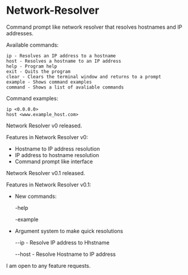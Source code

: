 # Network-Resolver
Command prompt like network resolver that resolves hostnames and IP addresses.

Available commands:
  
    ip - Resolves an IP address to a hostname
    host - Resolves a hostname to an IP address
    help - Program help
    exit - Quits the program
    clear - Clears the terminal window and returns to a prompt
    example - Shows command examples
    command - Shows a list of avaliable commands
    
Command examples:

    ip <0.0.0.0>
    host <www.example_host.com>

Network Resolver v0 released.

Features in Network Resolver v0:
    
   - Hostname to IP address resolution
   - IP address to hostname resolution
   - Command prompt like interface

Network Resolver v0.1 released.

Features in Network Resolver v0.1:

  - New commands:
  
      -help
      
      -example
      
  - Argument system to make quick resolutions
  
      --ip - Resolve IP address to Hhstname
      
      --host - Resolve Hostname to IP address
   
   
I am open to any feature requests.
